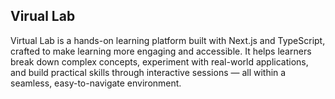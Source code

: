 ## Virual Lab
 Virtual Lab is a hands-on learning platform built with Next.js and TypeScript, crafted to make learning more engaging and accessible. It helps learners break down complex concepts, experiment with real-world applications, and build practical skills through interactive sessions — all within a seamless, easy-to-navigate environment.
